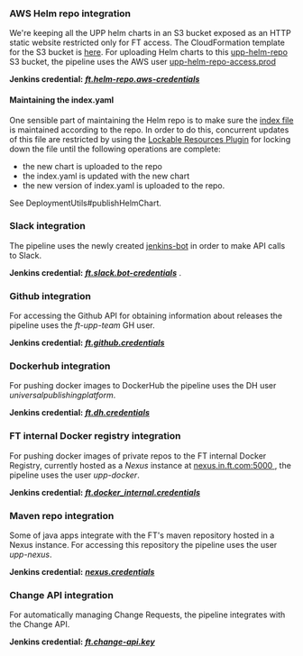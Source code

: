 ### AWS Helm repo integration
We're keeping all the UPP helm charts in an S3 bucket exposed as an HTTP static website restricted only for FT access.
The CloudFormation template for the S3 bucket is [here](https://github.com/Financial-Times/content-k8s-provisioner/blob/master/helm-repo-stack/helm-s3-repo.yaml).
For uploading Helm charts to this [upp-helm-repo](https://s3.console.aws.amazon.com/s3/buckets/upp-helm-repo/?region=eu-west-1&tab=overview) S3 bucket, the pipeline uses the AWS user [upp-helm-repo-access.prod](https://console.aws.amazon.com/iam/home?region=eu-west-1#/users/upp-helm-repo-access.prod)

**Jenkins credential:** ***[ft.helm-repo.aws-credentials
](https://upp-k8s-jenkins.in.ft.com/job/k8s-deployment/credentials/store/folder/domain/_/credential/ft.helm-repo.aws-credentials/)***

#### Maintaining the index.yaml
One sensible part of maintaining the Helm repo is to make sure the [index file](https://github.com/helm/helm/blob/master/docs/chart_repository.md#the-index-file) is maintained according to the repo.
In order to do this, concurrent updates of this file are restricted by using the [Lockable Resources Plugin](https://wiki.jenkins-ci.org/display/JENKINS/Lockable+Resources+Plugin) for locking down the file until the following operations are complete:

- the new chart is uploaded to the repo
- the index.yaml is updated with the new chart
- the new version of index.yaml is uploaded to the repo.

See DeploymentUtils#publishHelmChart.

### Slack integration
The pipeline uses the newly created [jenkins-bot](https://financialtimes.slack.com/services/180766093394) in order to make API calls to Slack.

**Jenkins credential:** ***[ft.slack.bot-credentials](https://upp-k8s-jenkins.in.ft.com/credentials/store/system/domain/_/credential/ft.slack.bot-credentials/)*** .

### Github integration
For accessing the Github API for obtaining information about releases the pipeline uses the *ft-upp-team* GH user.

**Jenkins credential:** ***[ft.github.credentials](https://upp-k8s-jenkins.in.ft.com/job/k8s-deployment/credentials/store/folder/domain/_/credential/ft.github.credentials/)***

### Dockerhub integration
For pushing docker images to DockerHub the pipeline uses the DH user *universalpublishingplatform*.

**Jenkins credential:** ***[ft.dh.credentials](https://upp-k8s-jenkins.in.ft.com/job/k8s-deployment/credentials/store/folder/domain/_/credential/ft.dh.credentials/)***

### FT internal Docker registry integration
For pushing docker images of private repos to the FT internal Docker Registry, currently hosted as a *Nexus* instance at [nexus.in.ft.com:5000
](nexus.in.ft.com:5000), the pipeline uses the user *upp-docker*.

**Jenkins credential:** ***[ft.docker_internal.credentials](https://upp-k8s-jenkins.in.ft.com/job/k8s-deployment/credentials/store/folder/domain/_/credential/ft.docker_internal.credentials/)***

### Maven repo integration
Some of java apps integrate with the FT's maven repository hosted in a Nexus instance. For accessing this repository the pipeline uses the user *upp-nexus*.

**Jenkins credential:** ***[nexus.credentials
](https://upp-k8s-jenkins.in.ft.com/job/k8s-deployment/credentials/store/folder/domain/_/credential/nexus.credentials/)***

### Change API integration
For automatically managing Change Requests, the pipeline integrates with the Change API.

**Jenkins credential:** ***[ft.change-api.key
](https://upp-k8s-jenkins.in.ft.com/job/k8s-deployment/credentials/store/folder/domain/_/credential/ft.change-api.key/)***
